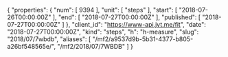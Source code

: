 {
  "properties": {
    "num": [
      9394
    ],
    "unit": [
      "steps"
    ],
    "start": [
      "2018-07-26T00:00:00Z"
    ],
    "end": [
      "2018-07-27T00:00:00Z"
    ],
    "published": [
      "2018-07-27T00:00:00Z"
    ]
  },
  "client_id": "https://www-api.jvt.me/fit",
  "date": "2018-07-27T00:00:00Z",
  "kind": "steps",
  "h": "h-measure",
  "slug": "2018/07/7wbdb",
  "aliases": [
    "/mf2/a9537d9b-5b31-4377-b805-a26bf548565e/",
    "/mf2/2018/07/7WBDB"
  ]
}

